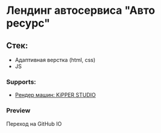 <h1>Лендинг автосервиса "Авто ресурс"</h1>

<h2>Стек:</h2>
<ul>
  <li>Адаптивная верстка (html, css)</li>
  <li>JS</li>
</ul>

<h3>Supports:</h3>
<ul>
  <li><a href="https://vk.com/kipper_studio">Рендер машин: KiPPER STUDIO</a></li>
</ul>

<h3>Preview</h3>
<a style="text-decoration: none;" href='https://dreamharakiri.github.io/autoresurce/'>Переход на GitHub IO</a>

